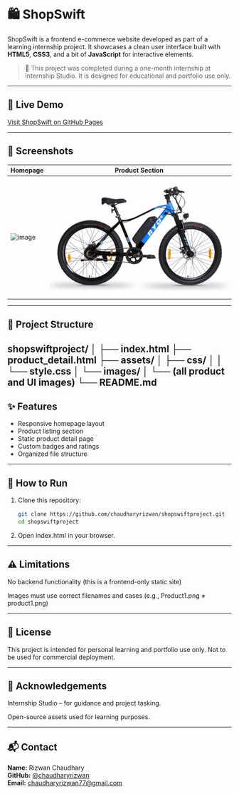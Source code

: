 # 🛍️ ShopSwift

ShopSwift is a frontend e-commerce website developed as part of a learning internship project. It showcases a clean user interface built with **HTML5**, **CSS3**, and a bit of **JavaScript** for interactive elements.

> 🔰 This project was completed during a one-month internship at Internship Studio. It is designed for educational and portfolio use only.

---

## 🔗 Live Demo

[Visit ShopSwift on GitHub Pages](https://chaudharyrizwan.github.io/shopswiftproject)

---

## 📸 Screenshots

| Homepage | Product Section |
|----------|-----------------|
|![image](https://github.com/user-attachments/assets/d0e83dc4-af87-4de9-8b0b-bc531c8282ee) | ![Products](assets/images/Product1.png) |

---

## 📁 Project Structure

shopswiftproject/
│
├── index.html
├── product_detail.html
├── assets/
│ ├── css/
│ │ └── style.css
│ └── images/
│ └── (all product and UI images)
└── README.md
---

## ✨ Features

- Responsive homepage layout
- Product listing section
- Static product detail page
- Custom badges and ratings
- Organized file structure

---

## 🚀 How to Run

1. Clone this repository:
   ```bash
   git clone https://github.com/chaudharyrizwan/shopswiftproject.git
   cd shopswiftproject
   
2. Open index.html in your browser.

---

## ⚠️ Limitations

No backend functionality (this is a frontend-only static site)

Images must use correct filenames and cases (e.g., Product1.png ≠ product1.png)

---

## 📄 License

This project is intended for personal learning and portfolio use only. Not to be used for commercial deployment.

---

## 🙌 Acknowledgements

Internship Studio – for guidance and project tasking.

Open-source assets used for learning purposes.

---

## 📬 Contact

**Name:** Rizwan Chaudhary  
**GitHub:** [@chaudharyrizwan](https://github.com/chaudharyrizwan)  
**Email:** chaudharyrizwan77@gmail.com  

